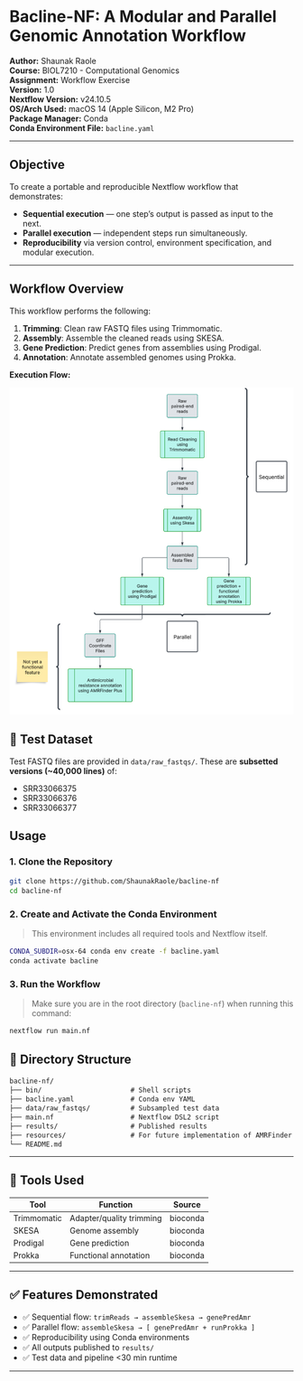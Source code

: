 # Bacline-NF: A Modular and Parallel Genomic Annotation Workflow

**Author:** Shaunak Raole  
**Course:** BIOL7210 - Computational Genomics  
**Assignment:** Workflow Exercise  
**Version:** 1.0  
**Nextflow Version:** v24.10.5  
**OS/Arch Used:** macOS 14 (Apple Silicon, M2 Pro)  
**Package Manager:** Conda  
**Conda Environment File:** `bacline.yaml`

---

## Objective

To create a portable and reproducible Nextflow workflow that demonstrates:

- **Sequential execution** — one step’s output is passed as input to the next.
- **Parallel execution** — independent steps run simultaneously.
- **Reproducibility** via version control, environment specification, and modular execution.

---

## Workflow Overview

This workflow performs the following:

1. **Trimming**: Clean raw FASTQ files using Trimmomatic.
2. **Assembly**: Assemble the cleaned reads using SKESA.
3. **Gene Prediction**: Predict genes from assemblies using Prodigal.
4. **Annotation**: Annotate assembled genomes using Prokka.

**Execution Flow:**

![Workflow Diagram](nf-workflow.png)

## 🧪 Test Dataset

Test FASTQ files are provided in `data/raw_fastqs/`. These are **subsetted versions (~40,000 lines)** of:

- SRR33066375  
- SRR33066376  
- SRR33066377

## Usage

### 1. Clone the Repository

```bash
git clone https://github.com/ShaunakRaole/bacline-nf
cd bacline-nf
```

### 2. Create and Activate the Conda Environment

> This environment includes all required tools and Nextflow itself.

```bash
CONDA_SUBDIR=osx-64 conda env create -f bacline.yaml
conda activate bacline
```

### 3. Run the Workflow

> Make sure you are in the root directory (`bacline-nf`) when running this command:

```bash
nextflow run main.nf
```

## 📁 Directory Structure

```
bacline-nf/
├── bin/                      # Shell scripts
├── bacline.yaml              # Conda env YAML
├── data/raw_fastqs/          # Subsampled test data
├── main.nf                   # Nextflow DSL2 script
├── results/                  # Published results
├── resources/                # For future implementation of AMRFinder
└── README.md
```

---

## 🔧 Tools Used

| Tool         | Function                  | Source    |
|--------------|---------------------------|-----------|
| Trimmomatic  | Adapter/quality trimming  | bioconda  |
| SKESA        | Genome assembly           | bioconda  |
| Prodigal     | Gene prediction           | bioconda  |
| Prokka       | Functional annotation     | bioconda  |

---

## ✅ Features Demonstrated

- ✅ Sequential flow: `trimReads → assembleSkesa → genePredAmr`
- ✅ Parallel flow: `assembleSkesa → [ genePredAmr + runProkka ]`
- ✅ Reproducibility using Conda environments
- ✅ All outputs published to `results/`
- ✅ Test data and pipeline <30 min runtime

---
